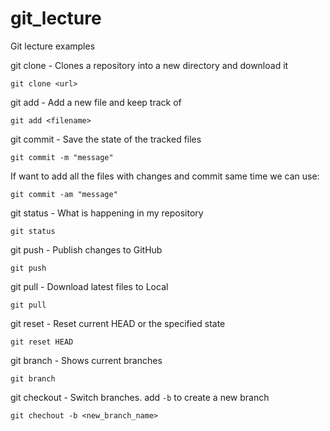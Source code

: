 # git_lecture
Git lecture examples

git clone - Clones a repository into a new directory and download it
```
git clone <url>
```

git add - Add a new file and keep track of
```
git add <filename>
```

git commit - Save the state of the tracked files
```
git commit -m "message"
```

If want to add all the files with changes and commit same time we can use: 
```
git commit -am "message"
```

git status - What is happening in my repository
```
git status
```

git push - Publish changes to GitHub
```
git push
```

git pull - Download latest files to Local
```
git pull
```

git reset - Reset current HEAD or the specified state
```
git reset HEAD
```

git branch - Shows current branches
```
git branch
```

git checkout - Switch branches. add `-b` to create a new branch
````
git chechout -b <new_branch_name>
````